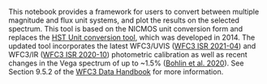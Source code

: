 This notebook provides a framework for users to convert between multiple magnitude and flux unit systems, and plot the results on the selected spectrum. This tool is based on the NICMOS unit conversion form and replaces the [HST Unit conversion tool](https://colortool.stsci.edu/unit-conversion/), which was developed in 2014. The updated tool incorporates the latest WFC3/UVIS ([WFC3 ISR 2021-04](https://www.stsci.edu/files/live/sites/www/files/home/hst/instrumentation/wfc3/documentation/instrument-science-reports-isrs/_documents/2021/WFC3_ISR_2021-04.pdf)) and WFC3/IR ([WFC3 ISR 2020-10](https://www.stsci.edu/files/live/sites/www/files/home/hst/instrumentation/wfc3/documentation/instrument-science-reports-isrs/_documents/2020/WFC3-ISR-2020-10.pdf)) photometric calibration as well as recent changes in the Vega spectrum of up to ~1.5% ([Bohlin et al. 2020](https://iopscience.iop.org/article/10.3847/1538-3881/ab94b4)). See Section 9.5.2 of the [WFC3 Data Handbook](https://hst-docs.stsci.edu/wfc3dhb) for more information.
